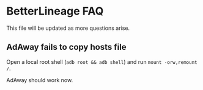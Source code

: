 # BetterLineage FAQ

This file will be updated as more questions arise.

## AdAway fails to copy hosts file

Open a local root shell (`adb root && adb shell`) and run `mount -orw,remount /`.

AdAway should work now.
